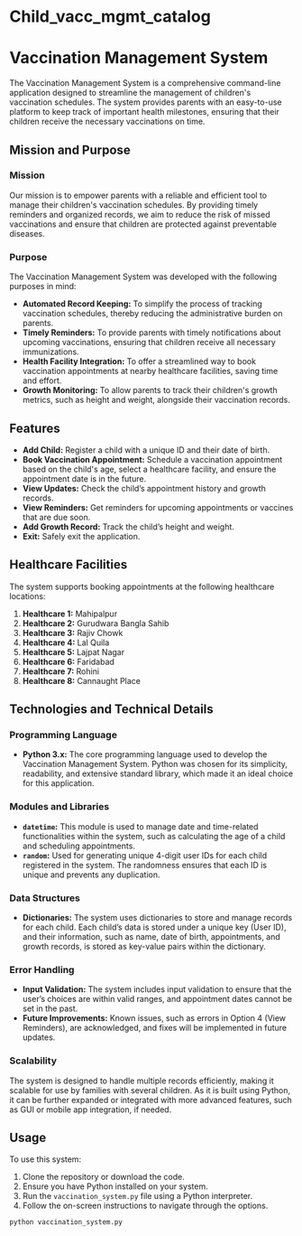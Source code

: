 # Child_vacc_mgmt_catalog
# Vaccination Management System

The Vaccination Management System is a comprehensive command-line application designed to streamline the management of children's vaccination schedules. The system provides parents with an easy-to-use platform to keep track of important health milestones, ensuring that their children receive the necessary vaccinations on time.

## Mission and Purpose

### Mission

Our mission is to empower parents with a reliable and efficient tool to manage their children's vaccination schedules. By providing timely reminders and organized records, we aim to reduce the risk of missed vaccinations and ensure that children are protected against preventable diseases.

### Purpose

The Vaccination Management System was developed with the following purposes in mind:

- **Automated Record Keeping:** To simplify the process of tracking vaccination schedules, thereby reducing the administrative burden on parents.
- **Timely Reminders:** To provide parents with timely notifications about upcoming vaccinations, ensuring that children receive all necessary immunizations.
- **Health Facility Integration:** To offer a streamlined way to book vaccination appointments at nearby healthcare facilities, saving time and effort.
- **Growth Monitoring:** To allow parents to track their children's growth metrics, such as height and weight, alongside their vaccination records.

## Features

- **Add Child:** Register a child with a unique ID and their date of birth.
- **Book Vaccination Appointment:** Schedule a vaccination appointment based on the child's age, select a healthcare facility, and ensure the appointment date is in the future.
- **View Updates:** Check the child’s appointment history and growth records.
- **View Reminders:** Get reminders for upcoming appointments or vaccines that are due soon.
- **Add Growth Record:** Track the child’s height and weight.
- **Exit:** Safely exit the application.

## Healthcare Facilities

The system supports booking appointments at the following healthcare locations:

1. **Healthcare 1:** Mahipalpur
2. **Healthcare 2:** Gurudwara Bangla Sahib
3. **Healthcare 3:** Rajiv Chowk
4. **Healthcare 4:** Lal Quila
5. **Healthcare 5:** Lajpat Nagar
6. **Healthcare 6:** Faridabad
7. **Healthcare 7:** Rohini
8. **Healthcare 8:** Cannaught Place

## Technologies and Technical Details

### Programming Language

- **Python 3.x:** The core programming language used to develop the Vaccination Management System. Python was chosen for its simplicity, readability, and extensive standard library, which made it an ideal choice for this application.

### Modules and Libraries

- **`datetime`:** This module is used to manage date and time-related functionalities within the system, such as calculating the age of a child and scheduling appointments.
- **`random`:** Used for generating unique 4-digit user IDs for each child registered in the system. The randomness ensures that each ID is unique and prevents any duplication.

### Data Structures

- **Dictionaries:** The system uses dictionaries to store and manage records for each child. Each child’s data is stored under a unique key (User ID), and their information, such as name, date of birth, appointments, and growth records, is stored as key-value pairs within the dictionary.

### Error Handling

- **Input Validation:** The system includes input validation to ensure that the user’s choices are within valid ranges, and appointment dates cannot be set in the past.
- **Future Improvements:** Known issues, such as errors in Option 4 (View Reminders), are acknowledged, and fixes will be implemented in future updates.

### Scalability

The system is designed to handle multiple records efficiently, making it scalable for use by families with several children. As it is built using Python, it can be further expanded or integrated with more advanced features, such as GUI or mobile app integration, if needed.

## Usage

To use this system:

1. Clone the repository or download the code.
2. Ensure you have Python installed on your system.
3. Run the `vaccination_system.py` file using a Python interpreter.
4. Follow the on-screen instructions to navigate through the options.

```bash
python vaccination_system.py
